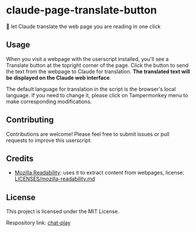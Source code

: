 # claude-page-translate-button

🍓 let Claude translate the web page you are reading in one click

## Usage

When you visit a webpage with the userscript installed, you'll see a Translate button at the topright corner of the page. Click the button to send the text from the webpage to Claude for translation. **The translated text will be displayed on the Claude web interface**.

The default language for translation in the script is the browser's local language. If you need to change it, please click on Tampermonkey menu to make corresponding modifications.

## Contributing

Contributions are welcome! Please feel free to submit issues or pull requests to improve this userscript.

## Credits

- [Mozilla Readability](https://github.com/mozilla/readability): uses it to extract content from webpages, license: [LICENSES/mozilla-readability.md](LICENSES/mozilla-readability.md)

## License

This project is licensed under the MIT License.

Respository link: [chat-play](https://github.com/mefengl/chat-play)
